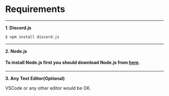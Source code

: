 # Requirements
---

**1. Discord.js**
```bash 
$ npm install discord.js
```
---
**2. Node.js**

#### To install Node.js first you should download Node.js from [here](https://nodejs.org/en/download/).
---

**3. Any Text Editor(Optional)**

VSCode or any other editor would be OK.
